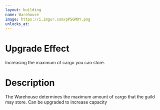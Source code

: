 ```yaml
---
layout: building
name: Warehouse
image: https://i.imgur.com/pPSGMUY.png
unlocks_at:
---
```


# Upgrade Effect

Increasing the maximum of cargo you can store.

# Description

The Warehouse determines the maximum amount of cargo that the guild may store. Can be upgraded to increase capacity
